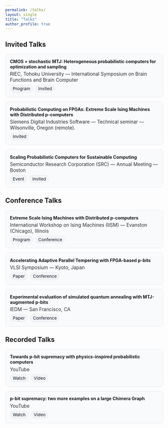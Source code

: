 ```yaml
---
permalink: /talks/
layout: single
title: "Talks"
author_profile: true
---
```


<!-- Page-scoped styles: category blocks, left-aligned text, wrap-safe on mobile -->
<style>
.t-section{margin:.6rem 0 1rem}
.t-grid{list-style:none;margin:.25rem 0 0 0;padding:0;display:grid;grid-template-columns:repeat(2,minmax(0,1fr));gap:14px}
.t-card{border:1px solid var(--surface-border,#e5e7eb);background:var(--surface-bg,#f8fafc);border-radius:10px;padding:14px}
.t-card *{text-align:left !important}
.t-title{margin:.05rem 0 .35rem;font-weight:700}
.t-host{font-size:.95rem;opacity:.9;margin:.1rem 0}
.t-links{display:flex;flex-wrap:wrap;gap:8px;margin-top:.35rem}
.badge{display:inline-block;font-size:.86rem;padding:3px 8px;border-radius:999px;border:1px solid var(--tag-border,#e5e7eb);background:var(--tag-bg,#f3f4f6);color:var(--tag-fg,#111827);text-decoration:none;white-space:nowrap}
@media (max-width:980px){.t-grid{grid-template-columns:1fr}}
/* wrap safety for long titles/hosts */
.t-card{overflow-wrap:anywhere;word-break:normal}
</style>

## Invited Talks

<ul class="t-grid">

  <li class="t-card">
    <div class="t-title">CMOS + stochastic MTJ: Heterogeneous probabilistic computers for optimization and sampling</div>
    <div class="t-host">RIEC, Tohoku University — International Symposium on Brain Functions and Brain Computer</div>
    <div class="t-links">
      <a class="badge" href="https://www.nanospin.riec.tohoku.ac.jp/RIEC_Sympo/2023/program.html" target="_blank" rel="noopener">Program</a>
      <span class="badge">Invited</span>
    </div>
  </li>

  <li class="t-card">
    <div class="t-title">Probabilistic Computing on FPGAs: Extreme Scale Ising Machines with Distributed p-computers</div>
    <div class="t-host">Siemens Digital Industries Software — Technical seminar — Wilsonville, Oregon (remote).</div>
    <div class="t-links">
      <span class="badge">Invited</span>
    </div>
  </li>

  <li class="t-card">
    <div class="t-title">Scaling Probabilistic Computers for Sustainable Computing</div>
    <div class="t-host">Semiconductor Research Corporation (SRC) — Annual Meeting — Boston</div>
    <div class="t-links">
      <a class="badge" href="http://www.ausrc.org/index-230.html" target="_blank" rel="noopener">Event</a>
      <span class="badge">Invited</span>
    </div>
  </li>

</ul>

## Conference Talks

<ul class="t-grid">

  <li class="t-card">
    <div class="t-title">Extreme Scale Ising Machines with Distributed p-computers</div>
    <div class="t-host">International Workshop on Ising Machines (IISM) — Evanston (Chicago), Illinois</div>
    <div class="t-links">
      <a class="badge" href="https://www.petaspin.com/isingmachines2025/preliminary-program/" target="_blank" rel="noopener">Program</a>
      <span class="badge">Conference</span>
    </div>
  </li>

  <li class="t-card">
    <div class="t-title">Accelerating Adaptive Parallel Tempering with FPGA-based p-bits</div>
    <div class="t-host">VLSI Symposium — Kyoto, Japan</div>
    <div class="t-links">
      <a class="badge" href="https://ieeexplore.ieee.org/document/10185207" target="_blank" rel="noopener">Paper</a>
      <span class="badge">Conference</span>
    </div>
  </li>

  <li class="t-card">
    <div class="t-title">Experimental evaluation of simulated quantum annealing with MTJ-augmented p-bits</div>
    <div class="t-host">IEDM — San Francisco, CA</div>
    <div class="t-links">
      <a class="badge" href="https://ieeexplore.ieee.org/document/10019530" target="_blank" rel="noopener">Paper</a>
      <span class="badge">Conference</span>
    </div>
  </li>

</ul>

## Recorded Talks

<ul class="t-grid">

  <li class="t-card">
    <div class="t-title">Towards p-bit supremacy with physics-inspired probabilistic computers</div>
    <div class="t-host">YouTube</div>
    <div class="t-links">
      <a class="badge" href="https://www.youtube.com/watch?v=q28PovnQeN4" target="_blank" rel="noopener">Watch</a>
      <span class="badge">Video</span>
    </div>
  </li>

  <li class="t-card">
    <div class="t-title">p-bit supremacy: two more examples on a large Chimera Graph</div>
    <div class="t-host">YouTube</div>
    <div class="t-links">
      <a class="badge" href="https://www.youtube.com/watch?v=JHNB27FhvWc" target="_blank" rel="noopener">Watch</a>
      <span class="badge">Video</span>
    </div>
  </li>

</ul>
